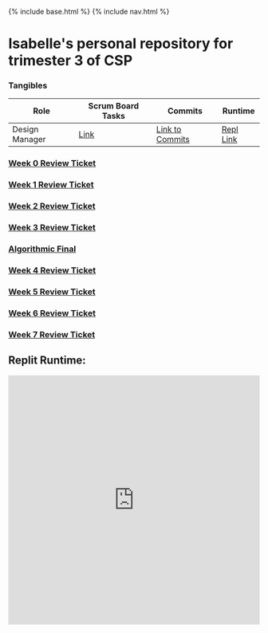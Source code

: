 {% include base.html %}
{% include nav.html %}
# Isabelle's personal repository for trimester 3 of CSP
### Tangibles
| Role  | Scrum Board Tasks  | Commits  | Runtime |
|---|---|---|---|
| Design Manager  | [Link](https://github.com/Reem57/n224-too/projects/1?card_filter_query=assignee%3Aisabelle926)  | [Link to Commits](https://github.com/Reem57/n224-too/commits?author=isabelle926)  |  [Repl Link](https://replit.com/@IsabelleGunawa1/isabellecsptri3individual) |
### [Week 0 Review Ticket](https://github.com/isabelle926/isabelle_csptri3_individual/issues/1)
### [Week 1 Review Ticket](https://github.com/isabelle926/isabelle_csptri3_individual/issues/2)
### [Week 2 Review Ticket](https://github.com/isabelle926/isabelle_csptri3_individual/issues/3)
### [Week 3 Review Ticket](https://github.com/isabelle926/isabelle_csptri3_individual/issues/4)
### [Algorithmic Final](tech_talks/algorithmic_final)
### [Week 4 Review Ticket](https://github.com/isabelle926/isabelle_csptri3_individual/issues/5)
### [Week 5 Review Ticket](https://github.com/isabelle926/isabelle_csptri3_individual/issues/6)
### [Week 6 Review Ticket](https://github.com/isabelle926/isabelle_csptri3_individual/issues/7)
### [Week 7 Review Ticket](https://github.com/isabelle926/isabelle_csptri3_individual/issues/8)

## Replit Runtime:
<iframe frameborder="0" width="100%" height="500px" src="https://replit.com/@IsabelleGunawa1/isabellecsptri3individual?embed=true"></iframe>
